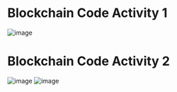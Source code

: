 # Blockchain Code Activity 1

![image](https://user-images.githubusercontent.com/83609204/121446602-de171f00-c961-11eb-804c-d78d876dc9c7.png)

# Blockchain Code Activity 2

![image](https://user-images.githubusercontent.com/83609204/122310938-14fbb080-cedf-11eb-8f08-37d604bbaea3.png)
![image](https://user-images.githubusercontent.com/83609204/122311096-702da300-cedf-11eb-93e1-c98bc2339cd6.png)
